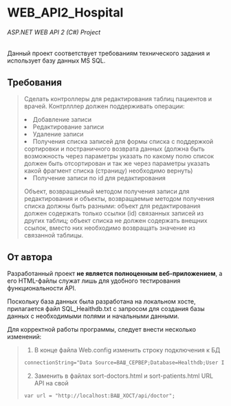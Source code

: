 WEB_API2_Hospital
=====================
###### ASP.NET WEB API 2 (C#) Project
Данный проект соответствует требованиям технического задания и использует базу данных MS SQL.

Требования
-----------------------------------
> Сделать контроллеры для редактирования таблиц пациентов и врачей.
> Контрлллер должен поддерживать операции:
> <li> Добавление записи
> <li> Редактирование записи
> <li> Удаление записи
> <li> Получения списка записей для формы списка с поддержкой сортировки и постраничного возврата данных (должна быть возможность через параметры указать по какому полю список должен быть отсортирован и так же через параметры указать какой фрагмент списка (страницу) необходимо вернуть)
> <li> Получение записи по id для редактирования
> 
> Объект, возвращаемый методом получения записи для редактирования и объекты, возвращаемые методом получения списка должны быть разными:
> объект для редактирования должен содержать только ссылки (id) связанных записей из других таблиц;
> объект списка не должен содержать внещних ссылок, вместо них необходимо возвращать значение из связанной таблицы.
> 

От автора
-----------------------------------
Разработанный проект **не является полноценным веб-приложением**, а его HTML-файлы служат лишь для удобного тестирования функциональности API.

Поскольку база данных была разработана на локальном хосте, прилагается файл SQL_Heaithdb.txt с запросом для создания базы данных с необходимыми полями и начальными данными.

Для корректной работы программы, следует внести несколько изменений:
> 1. В конце файла Web.config изменить строку подключения к БД
> ```xml
> connectionString="Data Source=ВАШ_СЕРВЕР;Database=Healthdb;User Id=ВАШ_ЛОГИН;Password=ВАШ_ПАРОЛЬ;"
> ```
> 2. Заменить в файлах sort-doctors.html и sort-patients.html URL API на свой
> ```html
> var url = "http://localhost:ВАШ_ХОСТ/api/doctor";
> ```


